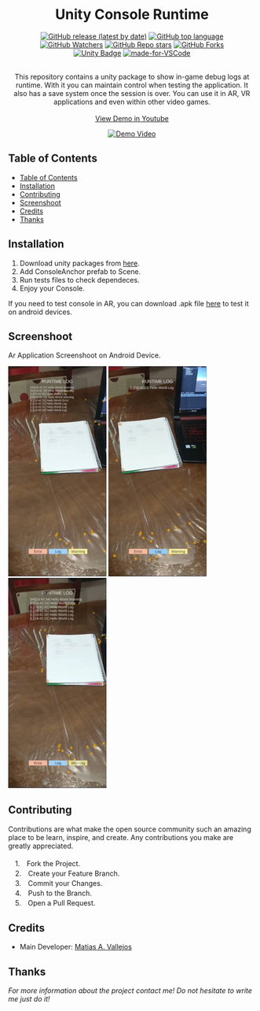 <h1 align="center"> Unity Console Runtime </h1>
  <div align="center">

  [![GitHub release (latest by date)](https://img.shields.io/github/v/release/matiasvallejosdev/unity-console-log-runtime?color=4cc51e)](https://github.com/matiasvallejosdev/unity-console-log-runtime)
  [![GitHub top language](https://img.shields.io/github/languages/top/matiasvallejosdev/unity-console-log-runtime?color=1081c2)](https://github.com/matiasvallejosdev/unity-console-log-runtime/search?l=c%23)
  [![GitHub Watchers](https://img.shields.io/github/watchers/matiasvallejosdev/unity-console-log-runtime?color=4cc51e)](https://github.com/matiasvallejosdev/unity-console-log-runtime/watchers)
  [![GitHub Repo stars](https://img.shields.io/github/stars/matiasvallejosdev/unity-console-log-runtime?color=4cc51e)](https://github.com/matiasvallejosdev/unity-console-log-runtime/stargazers)
  [![GitHub Forks](https://img.shields.io/github/forks/matiasvallejosdev/unity-console-log-runtime?color=4cc51e)](https://github.com/matiasvallejosdev/unity-console-log-runtime/network/members)
  <br />
  [![Unity Badge](http://img.shields.io/badge/-Unity3D_2021.3.5f1-000?logo=unity&link=https://unity.com/)](https://unity.com/)
  [![made-for-VSCode](https://img.shields.io/badge/Made%20for-VSCode-1f425f.svg)](https://code.visualstudio.com/)
  </div>
<p align="center"> 
  <br />
This repository contains a unity package to show in-game debug logs at runtime. With it you can maintain control when testing the application. It also has a save system once the session is over. You can use it in AR, VR applications and even within other video games.       <br /> <br />
  <a href="https://youtu.be/r8KI0I_i1r8" target="_blank">View Demo in Youtube</a> <br />
      <p align="center">
      <a href="https://www.youtube.com/watch?v=yM04aaWbDEA&ab_channel=MatiasA.Vallejos" rel="nofollow">
      <img src="https://github.com/matiasvallejosdev/unity-console-log-runtime/blob/main/docs/Gif%20(1).gif?raw=true" alt="Demo Video" width="250">
    </a>
  </p>
 
  </p>
</p>

## Table of Contents

- [Table of Contents](#table-of-contents)
- [Installation](#installation)
- [Contributing](#contributing)
- [Screenshoot](#screenshoot)
- [Credits](#credits)
- [Thanks](#thanks)

## Installation

1. Download unity packages from [here](https://github.com/matiasvallejosdev/unity-console-log-runtime/releases/download/v1.0.0/console-runtime.unitypackage).
2. Add ConsoleAnchor prefab to Scene.
3. Run tests files to check dependeces.
4. Enjoy your Console.

If you need to test console in AR, you can download .apk file [here](https://github.com/matiasvallejosdev/unity-console-log-runtime/releases/download/v1.0.0/ar-console-runtime-test.apk) to test it on android devices. 

## Screenshoot
Ar Application Screenshoot on Android Device.
<p>
  <p>
    <a rel="nofollow">
    <img src="https://github.com/matiasvallejosdev/unity-console-log-runtime/blob/main/docs/Screenshoot%20(2).jpg?raw=true" width="200">
    </a>
    <a rel="nofollow">
    <img src="https://github.com/matiasvallejosdev/unity-console-log-runtime/blob/main/docs/Screenshoot%20(1).jpg?raw=true" width="200">
    </a>
    <a rel="nofollow">
    <img src="https://github.com/matiasvallejosdev/unity-console-log-runtime/blob/main/docs/Screenshoot%20(3).jpg?raw=true" width="200">
    </a>
  </p>


## Contributing

Contributions are what make the open source community such an amazing place to be learn, inspire, and create. Any contributions you make are greatly appreciated. <br /><br />
　1.　Fork the Project. <br />
　2.　Create your Feature Branch. <br />
　3.　Commit your Changes. <br />
　4.　Push to the Branch. <br />
　5.　Open a Pull Request. <br />

## Credits

- Main Developer: [Matias A. Vallejos](https://www.linkedin.com/in/matiasvallejos/)

## Thanks

_For more information about the project contact me! Do not hesitate to write me just do it!_
